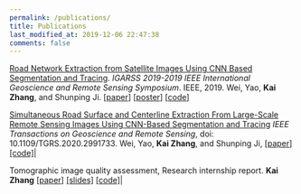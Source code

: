 ```yaml
---
permalink: /publications/
title: Publications
last_modified_at: 2019-12-06 22:47:38
comments: false
---
```

[Road Network Extraction from Satellite Images Using CNN Based Segmentation and Tracing]( https://ieeexplore.ieee.org/abstract/document/8898565 ).
*IGARSS 2019-2019 IEEE International Geoscience and Remote Sensing Symposium*. IEEE, 2019. 
Wei, Yao, **Kai Zhang**, and Shunping Ji. 
[[paper](https://weiyao1996.github.io/files/publications/IGARSS_2019.pdf)] [[poster](https://weiyao1996.github.io/files/publications/Poster_IGARSS_WEI-0802.pdf)] [[code](https://github.com/astro-ck/RoadTracer-M)]

[Simultaneous Road Surface and Centerline Extraction From Large-Scale Remote Sensing Images Using CNN-Based Segmentation and Tracing]( https://ieeexplore.ieee.org/document/9094008 )
*IEEE Transactions on Geoscience and Remote Sensing*, doi: 10.1109/TGRS.2020.2991733. 
Wei, Yao, **Kai Zhang**, and Shunping Ji,
[[paper](https://weiyao1996.github.io/files/publications/TGRS_2020.pdf)] [[code]](https://github.com/astro-ck/Road-Extraction)|

Tomographic image quality assessment,
Research internship report.
**Kai Zhang**
[[paper](assets/files/TomoIQA_report.pdf)] [[slides]](assets/files/TomoIQA_slides.pdf) [[code]](https://github.com/SummerOf15/TomoIQA)|


